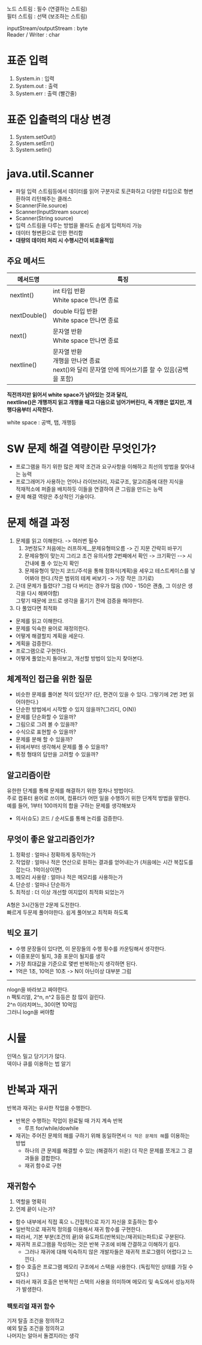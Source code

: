 노드 스트림 : 필수 (연결하는 스트림)    
필터 스트림 : 선택 (보조하는 스트림)    
   
inputStream/outputStream : byte    
Reader / Writer : char     
   
# 표준 입력
 
1. System.in : 입력
2. System.out : 출력 
3. System.err : 출력 (빨간줄)  

# 표준 입출력의 대상 변경
  
1. System.setOut()   
2. System.setErr()  
3. System.setIn()   

# java.util.Scanner   
* 파일 입력 스트림등에서 데이터를 읽어 구분자로 토큰화하고 다양한 타입으로 형변환하여 리턴해주는 클래스      
* Scanner(File.source)        
* Scanner(InputStream source)      
* Scanner(String source)      
* 입력 스트림을 다루는 방법을 몰라도 손쉽게 입력처리 가능     
* 데이터 형변환으로 인한 편리함        
* **대량의 데이터 처리 시 수행시간이 비효율적임**        

## 주요 메서드 
|메서드명|특징|  
|-------|----|   
|nextInt()|int 타입 반환<br>White space 만나면 종료|  
|nextDouble()|double 타입 반환<br>White space 만나면 종료|    
|next()|문자열 반환<br>White space 만나면 종료|     
|nextline()|문자열 반환<br>개행을 만나면 종료<br>next()와 달리 문자열 안에 띄어쓰기를 할 수 있음(공백을 포함)|       
  
**직전까지만 읽어서 white space가 남아있는 것과 달리,**     
**nextline()은 개행까지 읽고 개행을 때고 다음으로 넘어가버린다, 즉 개행은 없지만, 개행다음부터 시작한다.**             
   
white space : 공백, 탭, 개행등   
  
# SW 문제 해결 역량이란 무엇인가?   
* 프로그램을 하기 위한 많은 제약 조건과 요구사항을 이해하고 최선의 방법을 찾아내는 능력     
* 프로그래머가 사용하는 언어나 라이브러리, 자료구조, 알고리즘에 대한 지식을            
적재적소에 퍼즐을 배치하듯 이들을 연결하여 큰 그림을 만드는 능력      
* 문제 해결 역량은 추상적인 기술이다.     

# 문제 해결 과정   
1. 문제를 읽고 이해한다. -> 여러번 필수          
    1. 3번정도? 처음에는 러프하게__문제유형떠오름 -> 긴 지문 간략히 바꾸기         
    2. 문제유형이 맞는지 그리고 조건 유의사항 2번째에서 확인 -> 크기확인 --> 시간내에 풀 수 있는지 확인                
    3. 문제유형이 맞는지 코드/주석을 통해 점화식(계획)을 세우고 테스트케이스를 넣어봐야 한다.(작은 범위의 테케 써보기 -> 가장 작은 크기로)            
2. 근데 문제가 틀렸다? 그럼 다 버리는 경우가 많음 (100 - 150은 괜춚, 그 이상은 생각을 다시 해봐야함)      
그렇기 때문에 코드로 생각을 옮기기 전에 검증을 해야한다.         
3. 다 풀었다면 최적화  

* 문제를 읽고 이해한다.  
* 문제를 익숙한 용어로 재정의한다.  
* 어떻게 해결할지 계획을 세운다.  
* 계획을 검증한다.  
* 프로그램으로 구현한다.  
* 어떻게 풀었는지 돌아보고, 개선할 방법이 있는지 찾아본다.   
  
## 체계적인 접근을 위한 질문 
* 비슷한 문제를 풀어본 적이 있던가? (단, 편견이 있을 수 있다. 그렇기에 2번 3번 읽어야한다.)    
* 단순한 방법에서 시작할 수 있지 않을까?(그리디, O(N))   
* 문제를 단순화할 수 있을까?    
* 그림으로 그려 볼 수 있을까?     
* 수식으로 표현할 수 있을까?    
* 문제를 분해 할 수 있을까?     
* 뒤에서부터 생각해서 문제를 풀 수 있을까?      
* 특정 형태의 답만을 고려할 수 있을까?      
 
## 알고리즘이란   
유한한 단계를 통해 문제를 해결하기 위한 절차나 방법이다.         
주로 컴퓨터 용어로 쓰이며, 컴퓨터가 어떤 일을 수행하기 위한 단계적 방법을 말한다.       
예를 들어, 1부터 100까지의 합을 구하는 문제를 생각해보자    
  
* 의사(슈도) 코드 / 순서도를 통해 논리를 검증한다.   

## 무엇이 좋은 알고리즘인가?   
  
1. 정확성 : 얼마나 정확하게 동작하는가         
2. 작업량 : 얼마나 적은 연산으로 원하는 결과를 얻어내는가 (처음에는 시간 복잡도를 잡는다. 1억이상이면)        
3. 메모리 사용량 : 얼마나 적은 메모리를 사용하는가      
4. 단순성 : 얼마나 단순하가       
5. 최적성 : 더 이상 개선할 여지없이 최적화 되었는가    
     
A형은 3시간동안 2문제 도전한다.       
빠르게 두문제 풀어야한다. 쉽게 풀어보고 최적화 하도록       
  
## 빅오 표기   
* 수행 문장들이 있다면, 이 문장들의 수행 횟수를 카운팅해서 생각한다.   
* 이중포문이 될지, 3중 포문이 될지를 생각
* 가장 최대값을 기준으로 몇번 반복하는지 생각하면 된다.  
* 1억은 1초, 10억은 10초 -> N이 아닌이상 대부분 그럼 
___  

nlogn을 바라보고 짜야한다.       
n 팩토리얼, 2^n, n^2 등등은 참 많이 걸린다.       
2^n 이라치며느, 30이면 10억임     
그러니 logn을 써야함        

# 시뮬
인덱스 밀고 당기기가 많다.  
덱이나 큐를 이용하는 법 알기
    
# 반복과 재귀       
반복과 재귀는 유사한 작업을 수행한다.   
* 반복은 수행하는 작업이 완료될 때 가지 계속 반복  
    * 루프 for/while/dowhile
* 재귀는 주어진 문제의 해를 구하기 위해 동일하면서 `더 작은 문제의 해`를 이용하는 방법    
    * 하나의 큰 문제를 해결할 수 있는 (해결하기 쉬운) 더 작은 문제를 쪼개고 그 결과들을 결합한다.   
    * 재귀 함수로 구현   
    
## 재귀함수    
1. 역할을 명확히      
2. 언제 끝이 나는가?   
  
* 함수 내부에서 직접 혹으 ㄴ간접적으로 자기 자신을 호출하는 함수      
* 일반적으로 재귀적 정의를 이용해서 재귀 함수를 구현한다.       
* 따라서, 기본 부분(조건의 끝)와 유도파트(반복되는/재귀되는파트)로 구분된다.        
* 재귀적 프로그램을 작성하는 것은 반복 구조에 비해 간결하고 이해하기 쉽다.   
    * 그러나 재귀에 대해 익숙하지 않은 개발자들은 재귀적 프로그램이 어렵다고 느낀다.      
* 함수 호출은 프로그램 메모리 구조에서 스택을 사용한다. (독립적인 상태를 가질 수  있다.)          
* 따라서 재귀 호출은 반복적인 스택의 사용을 의미하며 메모리 및 속도에서 성능저하가 발생한다.       

### 팩토리얼 재귀 함수    
기저 탈출 조건을 정의하고   
예외 탈출 조건을 정의하고   
나머지는 알아서 돌겠지라는 생각  





 

